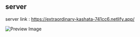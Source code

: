 ## server

server link : https://extraordinary-kashata-741cc6.netlify.app/

![Preview Image](https://*Tanvir-Alam625*.github.io/*PC-HUT*/src/images/sitPic.png)
